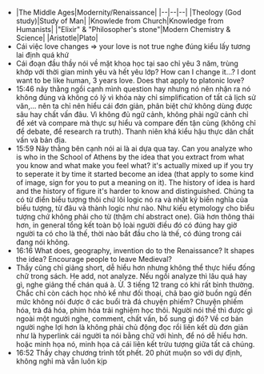 - |The Middle Ages|Modernity/Renaissance|
  |--|--|--|
  |Theology (God study)|Study of Man|
  |Knowlede from Church|Knowledge from Humanists|
  |"Elixir" & "Philosopher's stone"|Modern Chemistry & Science|
  |Aristotle|Plato|
- Cái việc love changes => your love is not true nghe đúng kiểu lấy tương lai định quá khứ
- Cái đoạn đầu thầy nói về mặt khoa học tại sao chỉ yêu 3 năm, trùng khớp với thời gian mình yêu và hết yêu lớp? How can I change it...? I dont want to be like human, 3 years love. Does that apply to platonic love?
- 15:46 nãy thằng ngồi cạnh mình question hay nhưng nó nên nhận ra nó không đúng và không có lý vì khóa này chỉ simplification of tất cả lịch sử văn,... nên ta chỉ nên hiểu cái đơn giản, phân biệt chứ không dùng được sâu hay chất vấn đâu. Vì không đủ ngữ cảnh, không phải ngữ cảnh chỉ để xét và compare mà thực sự hiểu và compare đến tận cùng (không chỉ để debate, để research ra truth). Thanh niên khá kiểu hậu thực dân chất vấn và bản địa.
- 15:59 Nãy thằng bên cạnh nói ai là ai dựa qua tay. Can you analyze who is who in the School of Athens by the idea that you extract from what you know and what make you feel what? it's actually mixed up if you try to seperate it by time it started become an idea (that apply to some kind of image, sign for you to put a meaning on it). The history of idea is hard and the history of figure it's harder to know and distinguished. Chúng ta có từ điển biểu tượng thôi chứ lôi logic nó ra và nhật ký biến nghĩa của biểu tượng, từ đâu và thành logic như nào. Như kiểu etymology cho biểu tượng chứ không phải cho từ (thậm chí abstract one). Già hơn thông thái hơn, in general tổng kết toàn bộ loài người điều đó có đúng hay giờ người ta có cho là thế, thời nào bắt đầu cho là thế, có đúng trong cái đang nói không.
- 16:16 What does, geography, invention do to the Renaissance? It shapes the idea? Encourage people to leave Medieval?
- Thầy cũng chỉ giảng short, dễ hiểu hơn nhưng không thể thực hiểu đống chữ trong sách. He add, not analyze. Nếu ngồi analyze thì lâu quá hay gì, nghe giảng thế chán quá à. Ừ. 3 tiếng 12 trang có khi rất bình thường. Chắc chỉ còn cách học nhỏ kể như đối thoại, chả bao giờ buồn ngủ đến mức không nói được ở các buổi trà đá chuyện phiếm? Chuyện phiếm hóa, trà đá hóa, phim hóa trải nghiệm học thôi. Người nói thế thì được gì ngoài một người nghe, comment, chất vấn, bổ sung gì đó? Về cơ bản người nghe lợi hơn là không phải chủ động đọc rồi liên kết dù đơn giản như là hyperlink cái người ta nói bằng chữ với hình, để nó dễ hiểu hơn. hoặc minh họa nó, minh họa cả cái liên kết trừu tượng giữa tất cả chúng.
- 16:52 Thầy chạy chương trình tốt phết. 20 phút muộn so với dự định, không nghỉ mà vẫn luôn kịp